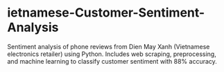 # ietnamese-Customer-Sentiment-Analysis
Sentiment analysis of phone reviews from Dien May Xanh (Vietnamese electronics retailer) using Python. Includes web scraping, preprocessing, and machine learning to classify customer sentiment with 88% accuracy.
